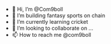 - 👋 Hi, I’m @Com9boll
- 👀 I’m building fantasy sports on chain
- 🌱 I’m currently learning cricket
- 💞️ I’m looking to collaborate on ...
- 📫 How to reach me @com9boll

<!---
Com9boll/Com9boll is a ✨ special ✨ repository because its `README.md` (this file) appears on your GitHub profile.
You can click the Preview link to take a look at your changes.
--->
